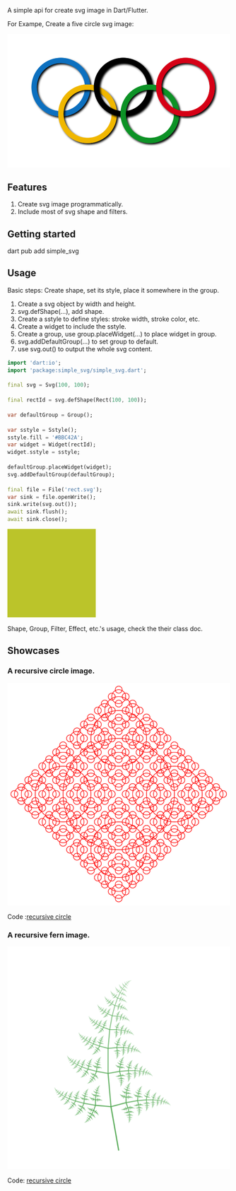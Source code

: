 A simple api for create svg image in Dart/Flutter.

For Exampe, Create a five circle svg image:

![](https://raw.githubusercontent.com/simmone/dart_simple_svg/refs/heads/master/showcase/example/five_circles.svg)

## Features

1. Create svg image programmatically.
2. Include most of svg shape and filters.

## Getting started

dart pub add simple_svg

## Usage

Basic steps: Create shape, set its style, place it somewhere in the group.

1. Create a svg object by width and height.
2. svg.defShape(...), add shape.
3. Create a sstyle to define styles: stroke width, stroke color, etc.
4. Create a widget to include the sstyle.
5. Create a group, use group.placeWidget(...) to place widget in group.
6. svg.addDefaultGroup(...) to set group to default.
7. use svg.out() to output the whole svg content.

```dart
import 'dart:io';
import 'package:simple_svg/simple_svg.dart';

final svg = Svg(100, 100);

final rectId = svg.defShape(Rect(100, 100));

var defaultGroup = Group();

var sstyle = Sstyle();
sstyle.fill = '#BBC42A';
var widget = Widget(rectId);
widget.sstyle = sstyle;

defaultGroup.placeWidget(widget);
svg.addDefaultGroup(defaultGroup);

final file = File('rect.svg');
var sink = file.openWrite();
sink.write(svg.out());
await sink.flush();
await sink.close();
```

![](https://raw.githubusercontent.com/simmone/dart_simple_svg/refs/heads/master/showcase/shapes/rect/rect.svg)

Shape, Group, Filter, Effect, etc.'s usage, check the their class doc.

## Showcases

### A recursive circle image.

![](https://raw.githubusercontent.com/simmone/dart_simple_svg/refs/heads/master/showcase/example/recursive.svg)

Code :[recursive circle](https://raw.githubusercontent.com/simmone/dart_simple_svg/refs/heads/master/test/showcase/recursive_test.dart)

### A recursive fern image.

![](https://raw.githubusercontent.com/simmone/dart_simple_svg/refs/heads/master/showcase/example/fern.svg)

Code: [recursive circle](https://raw.githubusercontent.com/simmone/dart_simple_svg/refs/heads/master/test/showcase/fern_test.dart)
